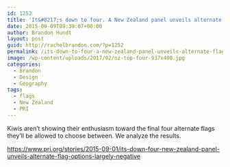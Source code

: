 ```yaml
---
id: 1252
title: 'It&#8217;s down to four. A New Zealand panel unveils alternate flag options, to a largely negative reaction.'
date: 2015-09-09T09:39:07+00:00
author: Brandon Hundt
layout: post
guid: http://rachelbrandon.com/?p=1252
permalink: /its-down-to-four-a-new-zealand-panel-unveils-alternate-flag-options-to-a-largely-negative-reaction/
image: /wp-content/uploads/2017/02/nz-top-four-937x400.jpg
categories:
  - Brandon
  - Design
  - Geography
tags:
  - flags
  - New Zealand
  - PRI
---
```

Kiwis aren&#8217;t showing their enthusiasm toward the final four alternate flags they&#8217;ll be allowed to choose between. We analyze the results.<!--more-->

https://www.pri.org/stories/2015-09-01/its-down-four-new-zealand-panel-unveils-alternate-flag-options-largely-negative